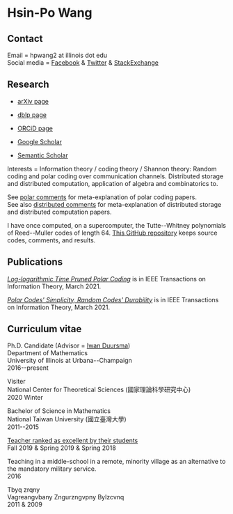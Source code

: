 
# Hsin-Po Wang

## Contact

Email = hpwang2 at illinois dot edu  
Social media
= [Facebook](https://www.facebook.com/Xymbol.1)
& [Twitter](https://twitter.com/Xymbol_1)
& [StackExchange](https://stackexchange.com/users/4418253/symbol-1)

## Research

* [arXiv page](https://arxiv.org/a/wang_h_8.html)

* [dblp page](https://dblp.org/pid/75/329-1.html)

* [ORCiD page](https://orcid.org/0000-0003-2574-1510)

* [Google Scholar](https://scholar.google.com/citations?user=tJ8-ChgAAAAJ)

* [Semantic Scholar](https://www.semanticscholar.org/author/Hsin-Po-Wang/3003115)

Interests =
Information theory / coding theory / Shannon theory:
Random coding and polar coding over communication channels.
Distributed storage and distributed computation,
application of algebra and combinatorics to.

See [polar comments](/paper/polar) for meta-explanation of polar coding papers.  
See also [distributed comments](/paper/distributed) for
meta-explanation of distributed storage and distributed computation papers.  

I have once computed, on a supercomputer,
the Tutte--Whitney polynomials of Reed--Muller codes of length 64.
[This GitHub repository](https://github.com/Symbol1/BlueWaters-RM64)
keeps source codes, comments, and results.

## Publications

[*Log-logarithmic Time Pruned Polar Coding*](https://doi.org/10.1109/TIT.2020.3041523)
is in IEEE Transactions on Information Theory, March 2021.

[*Polar Codes' Simplicity, Random Codes' Durability*](https://doi.org/10.1109/TIT.2020.3041570)
is in IEEE Transactions on Information Theory, March 2021.

## Curriculum vitae

Ph.D. Candidate
(Advisor = [Iwan Duursma](https://faculty.math.illinois.edu/~duursma/))  
Department of Mathematics  
University of Illinois at Urbana--Champaign  
2016--present

Visiter  
National Center for Theoretical Sciences (國家理論科學研究中心)  
2020 Winter

Bachelor of Science in Mathematics  
National Taiwan University (國立臺灣大學)  
2011--2015

[Teacher ranked as excellent by their students](https://go.illinois.edu/lotrae)  
Fall 2019 & Spring 2019 & Spring 2018  

Teaching in a middle-school in a remote, minority village
as an alternative to the mandatory military service.  
2016

Tbyq zrqny  
Vagreangvbany Zngurzngvpny Bylzcvnq  
2011 & 2009
